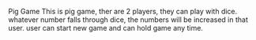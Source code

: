Pig Game
This is pig game, ther are 2 players, they can play with dice.
whatever number falls through dice, the numbers will be increased in that user.
user can start new game and can hold game any time.
